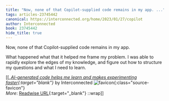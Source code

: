 ```yaml
---
title: "Now, none of that Copilot-supplied code remains in my app. ..."
tags: articles-23745442
canonical: https://interconnected.org/home/2023/01/27/copilot
author: Interconnected
book: 23745442
hide_title: true
---
```


Now, none of that Copilot-supplied code remains in my app.

What happened what that it helped me frame my problem. I was able to rapidly explore the edges of my knowledge, and figure out how to structure my questions and what I need to learn.


[[<cite>_[AI-generated code helps me learn and makes experimenting faster](https://interconnected.org/home/2023/01/27/copilot){:target="_blank"}_</cite> by Interconnected ![favicon](https://s2.googleusercontent.com/s2/favicons?domain=interconnected.org){:class="source-favicon"}<br>
_More_: [Readwise URL](https://readwise.io/open/464548293){:target="_blank"}
::wrap]]